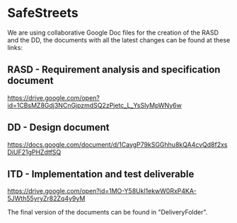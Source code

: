 # SafeStreets

We are using collaborative Google Doc files for the creation of the RASD and the DD, the documents with all the latest changes can be found at these links:

## RASD - Requirement analysis and specification document
https://drive.google.com/open?id=1CBsMZ8Gdj3NCnGjpzmdSQ2zPjetc_L_YsSlyMpWNy6w

## DD - Design document
https://docs.google.com/document/d/1CaygP79kSGGhhu8kQA4cvQd8f2xsDiUF21gPHZdtfSQ

## ITD - Implementation and test deliverable
https://drive.google.com/open?id=1MO-Y58Ukl1ekwW0RxP4KA-5JWth55yryZr82Zq4y9yM

The final version of the documents can be found in "DeliveryFolder".
